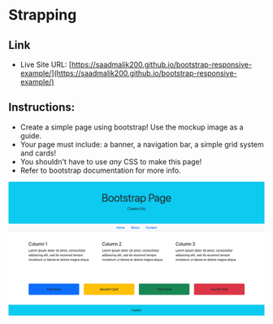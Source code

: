# Strapping

## Link

- Live Site URL: [https://saadmalik200.github.io/bootstrap-responsive-example/](https://saadmalik200.github.io/bootstrap-responsive-example/)

## Instructions:

- Create a simple page using bootstrap!
  Use the mockup image as a guide.
- Your page must include: a banner, a navigation bar, a simple grid system and cards!
- You shouldn't have to use _any_ CSS to make this page!
- Refer to bootstrap documentation for more info.

![mockup-image](/image/mockup.png)
